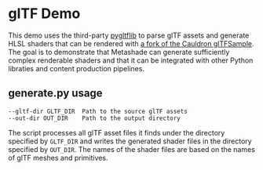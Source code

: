 # glTF Demo

This demo uses the third-party [pygltflib](https://pypi.org/project/pygltflib/) to parse glTF assets and generate HLSL shaders that can be rendered with [a fork of the Cauldron glTFSample](https://github.com/ppenenko/glTFSample/tree/metashade_demo).
The goal is to demonstrate that Metashade can generate sufficiently complex renderable shaders and that it can be integrated with other Python libraties and content production pipelines.

## generate.py usage

```
--gltf-dir GLTF_DIR  Path to the source glTF assets
--out-dir OUT_DIR    Path to the output directory
```

The script processes all glTF asset files it finds under the directory specified by `GLTF_DIR` and writes the generated shader files in the directory specified by `OUT_DIR`. The names of the shader files are based on the names of glTF meshes and primitives.
